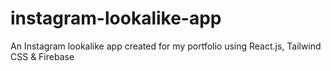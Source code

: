 # instagram-lookalike-app
An Instagram lookalike app created for my portfolio using React.js, Tailwind CSS &amp; Firebase
